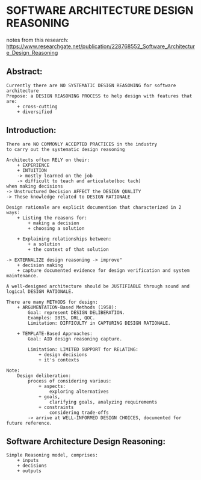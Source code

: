 # SOFTWARE ARCHITECTURE DESIGN REASONING 
notes from this research: https://www.researchgate.net/publication/228768552_Software_Architecture_Design_Reasoning

## Abstract: 
    Currently there are NO SYSTEMATIC DESIGN REASONING for software architecture 
    Propose: a DESIGN REASONING PROCESS to help design with features that are:
        + cross-cutting 
        + diversified

## Introduction: 
    There are NO COMMONLY ACCEPTED PRACTICES in the industry 
    to carry out the systematic design reasoning 

    Architects often RELY on their:
        + EXPERIENCE 
        + INTUITION 
        -> mostly learned on the job
        -> difficult to teach and articulate(boc tach)
    when making decisions
    -> Unstructured Decision AFFECT the DESIGN QUALITY
    -> These knowledge related to DESIGN RATIONALE

    Design rationale are explicit documention that characterized in 2 ways:
        + Listing the reasons for:
            + making a decision 
            + choosing a solution 

        + Explaining relationships between:
            + a solution 
            + the context of that solution 

    -> EXTERNALIZE design reasoning -> improve"
        + decision making 
        + capture documented evidence for design verification and system maintenance.  

    A well-designed architecture should be JUSTIFIABLE through sound and logical DESIGN RATIONALE. 

    There are many METHODS for design: 
        + ARGUMENTATION-Based Methods (1958):
            Goal: represent DESIGN DELIBERATION.
            Examples: IBIS, DRL, QOC.
            Limitation: DIFFICULTY in CAPTURING DESIGN RATIONALE.

        + TEMPLATE-Based Approaches:
            Goal: AID design reasoning capture.

            Limitation: LIMITED SUPPORT for RELATING: 
                + design decisions
                + it's contexts

    Note: 
        Design deliberation:
            process of considering various:
                + aspects: 
                    exploring alternatives
                + goals, 
                    clarifying goals, analyzing requirements
                + constraints 
                    considering trade-offs
            -> arrive at WELL-INFORMED DESIGN CHOICES, documented for future reference.

## Software Architecture Design Reasoning: 
    Simple Reasoning model, comprises: 
        + inputs 
        + decisions 
        + outputs  

    